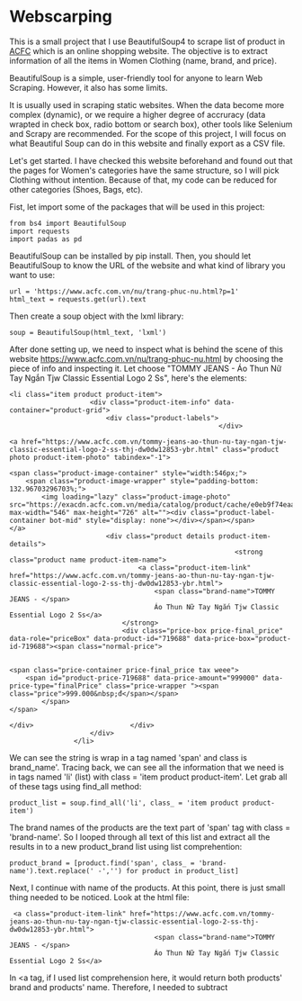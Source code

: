 # Webscarping
This is a small project that I use BeautifulSoup4 to scrape list of product in [ACFC](https://www.acfc.com.vn/) which is an online shopping website. The objective is to extract information of all the items in Women Clothing (name, brand, and price). 

BeautifulSoup is a simple, user-friendly tool for anyone to learn Web Scraping. However, it also has some limits. 


It is usually used in scraping static websites. When the data become more complex (dynamic), or we require a higher degree of accruracy (data wrapted in check box, radio bottom or search box), other tools like Selenium and Scrapy are recommended. 
For the scope of this project, I will focus on what Beautiful Soup can do in this website and finally export as a CSV file.

Let's get started.
I have checked this website beforehand and found out that the pages for Women's categories have the same structure, so I will pick Clothing without intention. Because of that, my code can be reduced for other categories (Shoes, Bags, etc). 

Fist, let import some of the packages that will be used in this project:
 ```
 from bs4 import BeautifulSoup
 import requests
 import padas as pd
 ```
BeautifulSoup can be installed by pip install. Then, you should let BeautifulSoup to know the URL of the website and what kind of library you want to use:
```
url = 'https://www.acfc.com.vn/nu/trang-phuc-nu.html?p=1'
html_text = requests.get(url).text
```
Then create a soup object with the lxml library:
```
soup = BeautifulSoup(html_text, 'lxml')
```

After done setting up, we need to inspect what is behind the scene of this website https://www.acfc.com.vn/nu/trang-phuc-nu.html by choosing the piece of info and inspecting it. 
Let choose "TOMMY JEANS - Áo Thun Nữ Tay Ngắn Tjw Classic Essential Logo 2 Ss", here's the elements:

```
<li class="item product product-item">
                    <div class="product-item-info" data-container="product-grid">
                        <div class="product-labels">
                                                    </div>
                                                                        <a href="https://www.acfc.com.vn/tommy-jeans-ao-thun-nu-tay-ngan-tjw-classic-essential-logo-2-ss-thj-dw0dw12853-ybr.html" class="product photo product-item-photo" tabindex="-1">
                            
<span class="product-image-container" style="width:546px;">
    <span class="product-image-wrapper" style="padding-bottom: 132.96703296703%;">
        <img loading="lazy" class="product-image-photo" src="https://exacdn.acfc.com.vn/media/catalog/product/cache/e0eb9f74eaaa356eac6b0ce899de6ac0/d/w/dw0dw12853ybr_f_fcjjrcxvpjxxmh1i.png" max-width="546" max-height="726" alt=""><div class="product-label-container bot-mid" style="display: none"></div></span></span>                        </a>
                        <div class="product details product-item-details">
                                                        <strong class="product name product-item-name">
                                <a class="product-item-link" href="https://www.acfc.com.vn/tommy-jeans-ao-thun-nu-tay-ngan-tjw-classic-essential-logo-2-ss-thj-dw0dw12853-ybr.html">
                                    <span class="brand-name">TOMMY JEANS - </span>
                                    Áo Thun Nữ Tay Ngắn Tjw Classic Essential Logo 2 Ss</a>
                            </strong>
                            <div class="price-box price-final_price" data-role="priceBox" data-product-id="719688" data-price-box="product-id-719688"><span class="normal-price">
    

<span class="price-container price-final_price tax weee">
    <span id="product-price-719688" data-price-amount="999000" data-price-type="finalPrice" class="price-wrapper "><span class="price">999.000&nbsp;đ</span></span>
        </span>
</span>

</div>                        </div>
                    </div>
                </li>

```
We can see the string is wrap in a tag named 'span' and class is brand_name'. Tracing back, we can see all the information that we need is in tags named 'li' (list) with class = 'item product product-item'. Let grab all of these tags using find_all method:

```
product_list = soup.find_all('li', class_ = 'item product product-item')
```


The brand names of the products are the text part of 'span' tag with class = 'brand-name'. So I looped through all text of this list and extract all the results in to a new product_brand list using list comprehention:

```
product_brand = [product.find('span', class_ = 'brand-name').text.replace(' -','') for product in product_list]
```
Next, I continue with name of the products. At this point, there is just small thing needed to be noticed. Look at the html file:
```
 <a class="product-item-link" href="https://www.acfc.com.vn/tommy-jeans-ao-thun-nu-tay-ngan-tjw-classic-essential-logo-2-ss-thj-dw0dw12853-ybr.html">
                                    <span class="brand-name">TOMMY JEANS - </span>
                                    Áo Thun Nữ Tay Ngắn Tjw Classic Essential Logo 2 Ss</a>
```
In <a tag, if I used list comprehension here, it would return both products' brand and products' name. Therefore, I needed to subtract  

